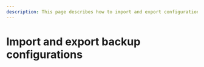 ```yaml
---
description: This page describes how to import and export configurations from Duplicati
---
```


# Import and export backup configurations

